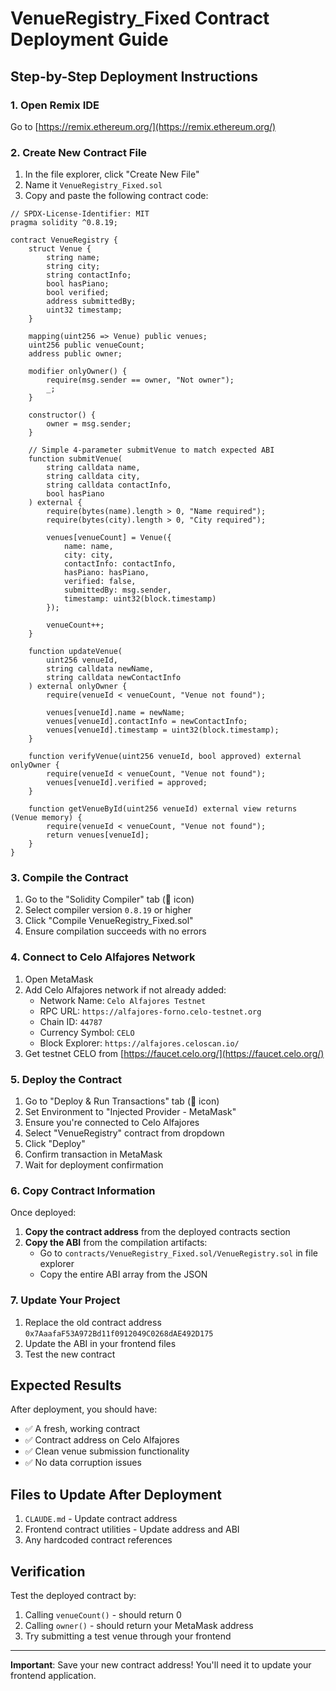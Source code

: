 # VenueRegistry_Fixed Contract Deployment Guide

## Step-by-Step Deployment Instructions

### 1. Open Remix IDE
Go to [https://remix.ethereum.org/](https://remix.ethereum.org/)

### 2. Create New Contract File
1. In the file explorer, click "Create New File"
2. Name it `VenueRegistry_Fixed.sol`
3. Copy and paste the following contract code:

```solidity
// SPDX-License-Identifier: MIT
pragma solidity ^0.8.19;

contract VenueRegistry {
    struct Venue {
        string name;
        string city;
        string contactInfo;
        bool hasPiano;
        bool verified;
        address submittedBy;
        uint32 timestamp;
    }
    
    mapping(uint256 => Venue) public venues;
    uint256 public venueCount;
    address public owner;
    
    modifier onlyOwner() {
        require(msg.sender == owner, "Not owner");
        _;
    }
    
    constructor() {
        owner = msg.sender;
    }
    
    // Simple 4-parameter submitVenue to match expected ABI
    function submitVenue(
        string calldata name,
        string calldata city,
        string calldata contactInfo,
        bool hasPiano
    ) external {
        require(bytes(name).length > 0, "Name required");
        require(bytes(city).length > 0, "City required");
        
        venues[venueCount] = Venue({
            name: name,
            city: city,
            contactInfo: contactInfo,
            hasPiano: hasPiano,
            verified: false,
            submittedBy: msg.sender,
            timestamp: uint32(block.timestamp)
        });
        
        venueCount++;
    }
    
    function updateVenue(
        uint256 venueId,
        string calldata newName,
        string calldata newContactInfo
    ) external onlyOwner {
        require(venueId < venueCount, "Venue not found");
        
        venues[venueId].name = newName;
        venues[venueId].contactInfo = newContactInfo;
        venues[venueId].timestamp = uint32(block.timestamp);
    }
    
    function verifyVenue(uint256 venueId, bool approved) external onlyOwner {
        require(venueId < venueCount, "Venue not found");
        venues[venueId].verified = approved;
    }
    
    function getVenueById(uint256 venueId) external view returns (Venue memory) {
        require(venueId < venueCount, "Venue not found");
        return venues[venueId];
    }
}
```

### 3. Compile the Contract
1. Go to the "Solidity Compiler" tab (📄 icon)
2. Select compiler version `0.8.19` or higher
3. Click "Compile VenueRegistry_Fixed.sol"
4. Ensure compilation succeeds with no errors

### 4. Connect to Celo Alfajores Network
1. Open MetaMask
2. Add Celo Alfajores network if not already added:
   - Network Name: `Celo Alfajores Testnet`
   - RPC URL: `https://alfajores-forno.celo-testnet.org`
   - Chain ID: `44787`
   - Currency Symbol: `CELO`
   - Block Explorer: `https://alfajores.celoscan.io/`
3. Get testnet CELO from [https://faucet.celo.org/](https://faucet.celo.org/)

### 5. Deploy the Contract
1. Go to "Deploy & Run Transactions" tab (🚀 icon)
2. Set Environment to "Injected Provider - MetaMask"
3. Ensure you're connected to Celo Alfajores
4. Select "VenueRegistry" contract from dropdown
5. Click "Deploy"
6. Confirm transaction in MetaMask
7. Wait for deployment confirmation

### 6. Copy Contract Information
Once deployed:
1. **Copy the contract address** from the deployed contracts section
2. **Copy the ABI** from the compilation artifacts:
   - Go to `contracts/VenueRegistry_Fixed.sol/VenueRegistry.sol` in file explorer
   - Copy the entire ABI array from the JSON

### 7. Update Your Project
1. Replace the old contract address `0x7AaafaF53A972Bd11f0912049C0268dAE492D175` 
2. Update the ABI in your frontend files
3. Test the new contract

## Expected Results

After deployment, you should have:
- ✅ A fresh, working contract
- ✅ Contract address on Celo Alfajores
- ✅ Clean venue submission functionality
- ✅ No data corruption issues

## Files to Update After Deployment

1. `CLAUDE.md` - Update contract address
2. Frontend contract utilities - Update address and ABI
3. Any hardcoded contract references

## Verification

Test the deployed contract by:
1. Calling `venueCount()` - should return 0
2. Calling `owner()` - should return your MetaMask address
3. Try submitting a test venue through your frontend

---

**Important**: Save your new contract address! You'll need it to update your frontend application.